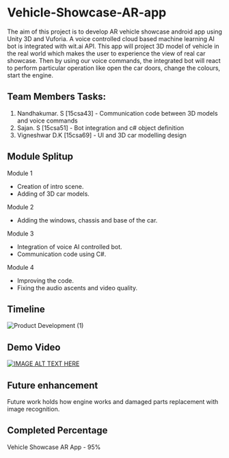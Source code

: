 # Vehicle-Showcase-AR-app

The aim of this project is to develop AR vehicle showcase android app using Unity 3D and Vuforia. A voice controlled cloud based machine learning AI bot is integrated with wit.ai API. This app will project 3D model of vehicle in the real world which makes the user to experience the view of real car showcase. Then by using our voice commands, the integrated bot will react to perform particular operation like open the car doors, change the colours, start the engine.
 
## Team Members Tasks:
 1. Nandhakumar. S   [15csa43] - Communication code between 3D models and voice commands
 2. Sajan. S         [15csa51] - Bot integration and c# object definition
 3. Vigneshwar D.K   [15csa69] - UI and 3D car modelling design

## Module Splitup
Module 1
<ul><li>Creation of intro scene.</li>
 <li>Adding of  3D car models.</li></ul>
Module 2
<ul><li>Adding the windows, chassis and base of the car.</li></ul>
Module 3
<ul><li>Integration of voice AI controlled bot.</li>
<li>Communication code using C#.</li></ul>
Module 4
<ul><li>Improving the code.</li>
<li>Fixing the audio ascents and video quality.</li></ul>

## Timeline
![Product Development (1)](https://user-images.githubusercontent.com/17250246/54740098-59088980-4be0-11e9-8127-be75ef67318b.png)

## Demo Video
[![IMAGE ALT TEXT HERE](https://i.imgur.com/f1uDxAk.png)](https://www.youtube.com/watch?v=GxSMJD4t7dk)

## Future enhancement
Future work holds how engine works and damaged parts replacement with image recognition.

## Completed Percentage
Vehicle Showcase AR App - 95%
